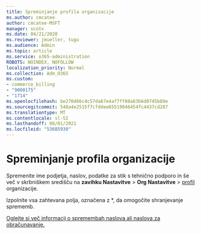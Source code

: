 ```yaml
---
title: Spreminjanje profila organizacije
ms.author: cmcatee
author: cmcatee-MSFT
manager: scotv
ms.date: 04/21/2020
ms.reviewer: jmueller, tugu
ms.audience: Admin
ms.topic: article
ms.service: o365-administration
ROBOTS: NOINDEX, NOFOLLOW
localization_priority: Normal
ms.collection: Adm_O365
ms.custom:
- commerce_billing
- "9000175"
- "1714"
ms.openlocfilehash: be270d66c4c57da67e4af7ff08a63b6d0745b89e
ms.sourcegitcommit: 540a4e2515f7cfddee65519046454fc4437cd287
ms.translationtype: MT
ms.contentlocale: sl-SI
ms.lasthandoff: 08/01/2021
ms.locfileid: "53685930"
---
```

# <a name="change-organization-profile"></a>Spreminjanje profila organizacije

Spremenite ime podjetja, naslov, podatke za stik s tehnično podporo in še več v skrbniškem središču na **zavihku Nastavitve**  >  **Org Nastavitve**  >  [profil](https://admin.microsoft.com/AdminPortal/Home#/Settings/OrganizationProfile/:/Settings/L1/OrganizationInformation) organizacije.

Izpolnite vsa zahtevana polja, označena z *, da omogočite shranjevanje sprememb.

[Oglejte si več informacij o spremembah naslova ali naslova za obračunavanje.](/microsoft-365/admin/manage/change-address-contact-and-more)
